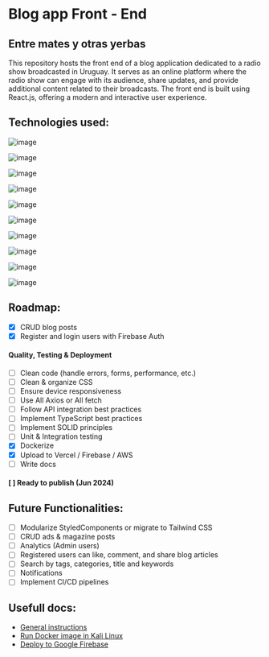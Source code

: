 # Blog app Front - End
## Entre mates y otras yerbas

This repository hosts the front end of a blog application dedicated to a radio show broadcasted in Uruguay. It serves as an online platform where the radio show can engage with its audience, share updates, and provide additional content related to their broadcasts. The front end is built using React.js, offering a modern and interactive user experience.

## Technologies used:

![image](https://img.shields.io/badge/TypeScript-3178C6?style=for-the-badge&logo=typescript&logoColor=white)

![image](https://img.shields.io/badge/React-20232A?style=for-the-badge&logo=react&logoColor=61DAFB)

![image](https://img.shields.io/badge/Axios-007ACC?style=for-the-badge&logo=axios&logoColor=white)

![image](https://img.shields.io/badge/React_Router-CA4245?style=for-the-badge&logo=react-router&logoColor=white)

![image](https://img.shields.io/badge/Draft.js-FFD700?style=for-the-badge&logo=draft.js&logoColor=black)

![image](https://img.shields.io/badge/Reactstrap-563D7C?style=for-the-badge&logo=react&logoColor=white)

![image](https://img.shields.io/badge/styled--components-DB7093?style=for-the-badge&logo=styled-components&logoColor=white)

![image](https://img.shields.io/badge/react--icons-61DAFB?style=for-the-badge&logo=react&logoColor=white)

![image](https://img.shields.io/badge/Firebase_Authentication-FFA611?style=for-the-badge&logo=firebase&logoColor=black)

![image](https://img.shields.io/badge/Docker-2496ED?style=for-the-badge&logo=docker&logoColor=white)

## Roadmap:
- [X] CRUD blog posts
- [X] Register and login users with Firebase Auth

#### Quality, Testing & Deployment
- [ ] Clean code (handle errors, forms, performance, etc.)
- [ ] Clean & organize CSS
- [ ] Ensure device responsiveness
- [ ] Use All Axios or All fetch
- [ ] Follow API integration best practices
- [ ] Implement TypeScript best practices
- [ ] Implement SOLID principles
- [ ] Unit & Integration testing
- [X] Dockerize
- [X] Upload to Vercel / Firebase / AWS
- [ ] Write docs

#### [ ] Ready to publish (Jun 2024)

## Future Functionalities:
- [ ] Modularize StyledComponents or migrate to Tailwind CSS
- [ ] CRUD ads & magazine posts
- [ ] Analytics (Admin users)
- [ ] Registered users can like, comment, and share blog articles
- [ ] Search by tags, categories, title and keywords
- [ ] Notifications
- [ ] Implement CI/CD pipelines

## Usefull docs:

- [General instructions](./docs/general.md)
- [Run Docker image in Kali Linux](./docs/docker.md)
- [Deploy to Google Firebase](./docs/firebase.md)

